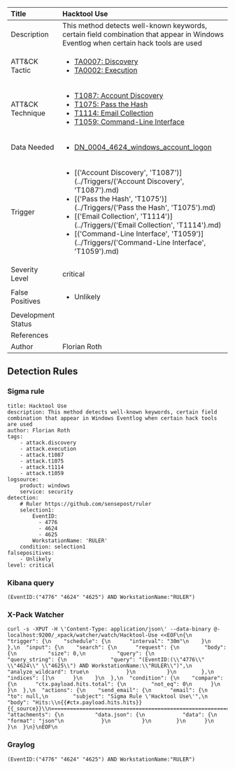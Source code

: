 | Title                | Hacktool Use                                                                                                                                                 |
|:---------------------|:------------------------------------------------------------------------------------------------------------------------------------------------------------|
| Description          | This method detects well-known keywords, certain field combination that appear in Windows Eventlog when certain hack tools are used                                                                                                                                           |
| ATT&amp;CK Tactic    | <ul><li>[TA0007: Discovery](https://attack.mitre.org/tactics/TA0007)</li><li>[TA0002: Execution](https://attack.mitre.org/tactics/TA0002)</li></ul>  |
| ATT&amp;CK Technique | <ul><li>[T1087: Account Discovery](https://attack.mitre.org/tactics/T1087)</li><li>[T1075: Pass the Hash](https://attack.mitre.org/tactics/T1075)</li><li>[T1114: Email Collection](https://attack.mitre.org/tactics/T1114)</li><li>[T1059: Command-Line Interface](https://attack.mitre.org/tactics/T1059)</li></ul>                             |
| Data Needed          | <ul><li>[DN_0004_4624_windows_account_logon](../Data_Needed/DN_0004_4624_windows_account_logon.md)</li></ul>                                                         |
| Trigger              | <ul><li>[('Account Discovery', 'T1087')](../Triggers/('Account Discovery', 'T1087').md)</li><li>[('Pass the Hash', 'T1075')](../Triggers/('Pass the Hash', 'T1075').md)</li><li>[('Email Collection', 'T1114')](../Triggers/('Email Collection', 'T1114').md)</li><li>[('Command-Line Interface', 'T1059')](../Triggers/('Command-Line Interface', 'T1059').md)</li></ul>  |
| Severity Level       | critical                                                                                                                                                 |
| False Positives      | <ul><li>Unlikely</li></ul>                                                                  |
| Development Status   |                                                                                                                                                 |
| References           | <ul></ul>                                                          |
| Author               | Florian Roth                                                                                                                                                |


## Detection Rules

### Sigma rule

```
title: Hacktool Use
description: This method detects well-known keywords, certain field combination that appear in Windows Eventlog when certain hack tools are used
author: Florian Roth
tags:
    - attack.discovery
    - attack.execution
    - attack.t1087
    - attack.t1075
    - attack.t1114
    - attack.t1059
logsource:
    product: windows
    service: security
detection:
    # Ruler https://github.com/sensepost/ruler
    selection1:
        EventID: 
          - 4776
          - 4624
          - 4625
        WorkstationName: 'RULER'
    condition: selection1
falsepositives:
    - Unlikely
level: critical

```





### Kibana query

```
(EventID:("4776" "4624" "4625") AND WorkstationName:"RULER")
```





### X-Pack Watcher

```
curl -s -XPUT -H \'Content-Type: application/json\' --data-binary @- localhost:9200/_xpack/watcher/watch/Hacktool-Use <<EOF\n{\n  "trigger": {\n    "schedule": {\n      "interval": "30m"\n    }\n  },\n  "input": {\n    "search": {\n      "request": {\n        "body": {\n          "size": 0,\n          "query": {\n            "query_string": {\n              "query": "(EventID:(\\"4776\\" \\"4624\\" \\"4625\\") AND WorkstationName:\\"RULER\\")",\n              "analyze_wildcard": true\n            }\n          }\n        },\n        "indices": []\n      }\n    }\n  },\n  "condition": {\n    "compare": {\n      "ctx.payload.hits.total": {\n        "not_eq": 0\n      }\n    }\n  },\n  "actions": {\n    "send_email": {\n      "email": {\n        "to": null,\n        "subject": "Sigma Rule \'Hacktool Use\'",\n        "body": "Hits:\\n{{#ctx.payload.hits.hits}}{{_source}}\\n================================================================================\\n{{/ctx.payload.hits.hits}}",\n        "attachments": {\n          "data.json": {\n            "data": {\n              "format": "json"\n            }\n          }\n        }\n      }\n    }\n  }\n}\nEOF\n
```





### Graylog

```
(EventID:("4776" "4624" "4625") AND WorkstationName:"RULER")
```

